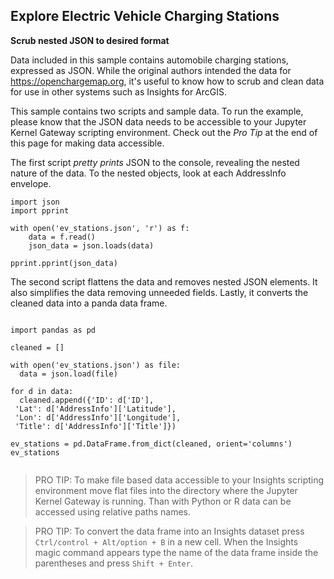 ## Explore Electric Vehicle Charging Stations

**Scrub nested JSON to desired format**

Data included in this sample contains automobile charging stations, expressed as JSON. While the original authors intended the data for https://openchargemap.org, it's useful to know how to scrub and clean data for use in other systems such as Insights for ArcGIS.

This sample contains two scripts and sample data.  To run the example, please know that the JSON data needs to be accessible to your Jupyter Kernel Gateway scripting environment.  Check out the _Pro Tip_ at the end of this page for making data accessible. 

The first script _pretty prints_ JSON to the console, revealing the nested nature of the data.  To the nested objects, look at each AddressInfo envelope. 


```
import json
import pprint

with open('ev_stations.json', 'r') as f:
    data = f.read()
    json_data = json.loads(data)

pprint.pprint(json_data)

```


The second script flattens the data and removes nested JSON elements.  It also simplifies the data removing unneeded fields.  Lastly, it converts the cleaned data into a panda data frame.

```

import pandas as pd

cleaned = []

with open('ev_stations.json') as file:
  data = json.load(file)
  
for d in data:
  cleaned.append({'ID': d['ID'],
 'Lat': d['AddressInfo']['Latitude'],
 'Lon': d['AddressInfo']['Longitude'],
 'Title': d['AddressInfo']['Title']})

ev_stations = pd.DataFrame.from_dict(cleaned, orient='columns')
ev_stations


 ```

  > PRO TIP:  To make file based data accessible to your Insights scripting environment move flat files into the directory where the Jupyter Kernel Gateway is running.  Than with Python or R data can be accessed using relative paths names.



 > PRO TIP:  To convert the data frame into an Insights dataset press  ``` Ctrl/control + Alt/option + B ``` in a new cell.  When the Insights magic command appears type the name of the data frame inside the parentheses and press ```Shift + Enter```.
